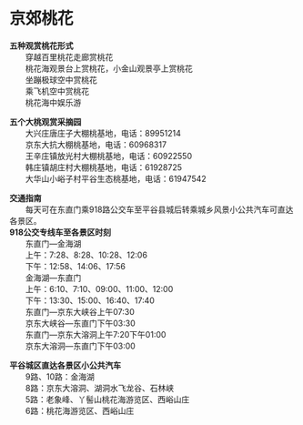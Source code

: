 # 京郊桃花  

**五种观赏桃花形式**  
&emsp;&emsp;穿越百里桃花走廊赏桃花  
&emsp;&emsp;桃花海观景台上赏桃花，小金山观景亭上赏桃花  
&emsp;&emsp;坐蹦极球空中赏桃花  
&emsp;&emsp;乘飞机空中赏桃花  
&emsp;&emsp;桃花海中娱乐游  

**五个大桃观赏采摘园**  
&emsp;&emsp;大兴庄唐庄子大棚桃基地，电话：89951214  
&emsp;&emsp;京东大抗大棚桃基地，电话：60968317  
&emsp;&emsp;王辛庄镇放光村大棚桃基地，电话：60922550  
&emsp;&emsp;韩庄镇胡庄村大棚桃基地，电话：61928725  
&emsp;&emsp;大华山小峪子村平谷生态桃基地，电话：61947542  

**交通指南**  
&emsp;&emsp;每天可在东直门乘918路公交车至平谷县城后转乘城乡风景小公共汽车可直达各景区。  
**918公交专线车至各景区时刻**  
&emsp;&emsp;东直门—金海湖  
&emsp;&emsp;上午：7:28、8:28、10:28、12:06  
&emsp;&emsp;下午：12:58、14:06、17:56  
&emsp;&emsp;金海湖—东直门  
&emsp;&emsp;上午：6:10、7:10、09:00、11:00、12:00  
&emsp;&emsp;下午：13:30、15:00、16:40、17:40  
&emsp;&emsp;东直门—京东大峡谷上午07:30  
&emsp;&emsp;京东大峡谷—东直门下午03:30  
&emsp;&emsp;东直门—京东大溶洞上午7:20下午01:00  
&emsp;&emsp;京东大溶洞—东直门下午03:00  

**平谷城区直达各景区小公共汽车**  
&emsp;&emsp;9路、10路：金海湖  
&emsp;&emsp;8路：京东大溶洞、湖洞水飞龙谷、石林峡  
&emsp;&emsp;5路：老象峰、丫髻山桃花海游览区、西峪山庄  
&emsp;&emsp;6路：桃花海游览区、西峪山庄  
<!-- Last processed: 2025-07-22 03:44:25 -->
